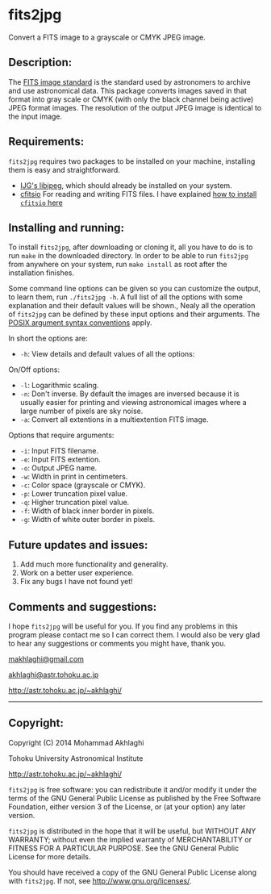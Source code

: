 fits2jpg
=========

Convert a FITS image to a grayscale or CMYK JPEG image.

Description:
------------

The [FITS image
standard](https://heasarc.gsfc.nasa.gov/docs/heasarc/fits.html) is the
standard used by astronomers to archive and use astronomical
data. This package converts images saved in that format into gray
scale or CMYK (with only the black channel being active) JPEG format
images. The resolution of the output JPEG image is identical to the 
input image.


Requirements:
------------
`fits2jpg` requires two packages to be installed on your
machine, installing them is easy and straightforward. 

- [IJG's libjpeg](http://www.ijg.org/), which should already be
  installed  on your system.
- [cfitsio](http://heasarc.nasa.gov/fitsio/fitsio.html) For
  reading and writing FITS files. I have explained [how to install
  `cfitsio` here](http://www.astr.tohoku.ac.jp/~akhlaghi/cfitsiowcslibinstall.html)


Installing and running:
------------
 
To install `fits2jpg`, after downloading or cloning it, all you have
to do is to run `make` in the downloaded directory. In order to be
able to run `fits2jpg` from anywhere on your system, run `make
install` as root after the installation finishes.

Some command line options can be given so you can customize the
output, to learn them, run `./fits2jpg -h`.  A full list of all the
options with some explanation and their default values will be shown.,
Nealy all the operation of `fits2jpg` can be defined by these input
options and their arguments.  The [POSIX argument syntax
conventions](http://www.gnu.org/software/libc/manual/html_node/Argument-Syntax.html#Argument-Syntax) apply.

In short the options are:
* `-h`: View details and default values of all the options:

On/Off options:
* `-l`: Logarithmic scaling.
* `-n`: Don't inverse. By default the images are inversed 
        because it is usually easier for printing and 
	viewing astronomical images where a large number of 
	pixels are sky noise.
* `-a`: Convert all extentions in a multiextention FITS image.

Options that require arguments:
* `-i`: Input FITS filename.
* `-e`: Input FITS extention.
* `-o`: Output JPEG name.
* `-w`: Width in print in centimeters.
* `-c`: Color space (grayscale or CMYK).
* `-p`: Lower truncation pixel value.
* `-q`: Higher truncation pixel value.
* `-f`: Width of black inner border in pixels.
* `-g`: Width of white outer border in pixels.

Future updates and issues:
------------
1. Add much more functionality and generality.
2. Work on a better user experience.
3. Fix any bugs I have not found yet!

Comments and suggestions:
----------------------------------------

I hope `fits2jpg` will be useful for you. If you find any problems in
this program please contact me so I can correct them. I would also be
very glad to hear any suggestions or comments you might have, thank
you.

makhlaghi@gmail.com 

akhlaghi@astr.tohoku.ac.jp

http://astr.tohoku.ac.jp/~akhlaghi/

----------------------------------------
Copyright:
----------------------------------------
Copyright (C) 2014 Mohammad Akhlaghi

Tohoku University Astronomical Institute

http://astr.tohoku.ac.jp/~akhlaghi/

`fits2jpg` is free software: you can redistribute it and/or modify
it under the terms of the GNU General Public License as published by
the Free Software Foundation, either version 3 of the License, or
(at your option) any later version.

`fits2jpg` is distributed in the hope that it will be useful,
but WITHOUT ANY WARRANTY; without even the implied warranty of
MERCHANTABILITY or FITNESS FOR A PARTICULAR PURPOSE.  See the
GNU General Public License for more details.

You should have received a copy of the GNU General Public License
along with `fits2jpg`.  If not, see <http://www.gnu.org/licenses/>.
